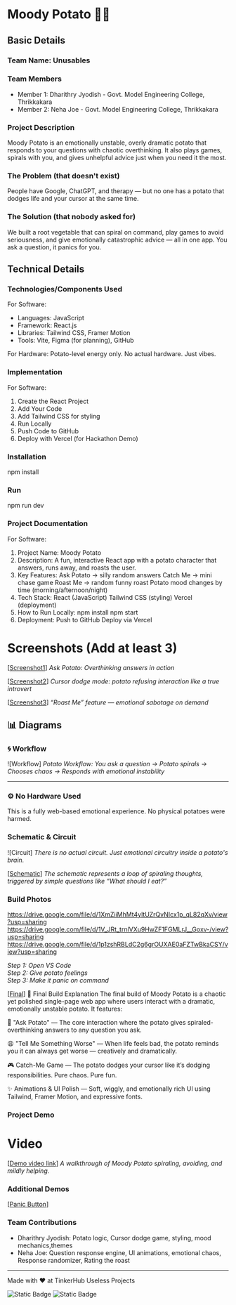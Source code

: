


# Moody Potato 🥔💭 


## Basic Details
### Team Name: Unusables


### Team Members
- Member 1: Dharithry Jyodish - Govt. Model Engineering College, Thrikkakara
- Member 2: Neha Joe - Govt. Model Engineering College, Thrikkakara

### Project Description
Moody Potato is an emotionally unstable, overly dramatic potato that responds to your questions with chaotic overthinking. It also plays games, spirals with you, and gives unhelpful advice just when you need it the most.

### The Problem (that doesn't exist)
People have Google, ChatGPT, and therapy — but no one has a potato that dodges life and your cursor at the same time.

### The Solution (that nobody asked for)
We built a root vegetable that can spiral on command, play games to avoid seriousness, and give emotionally catastrophic advice — all in one app. You ask a question, it panics for you.

## Technical Details
### Technologies/Components Used
For Software:
- Languages: JavaScript
- Framework: React.js
- Libraries: Tailwind CSS, Framer Motion
- Tools: Vite, Figma (for planning), GitHub

For Hardware:
Potato-level energy only. No actual hardware. Just vibes.

### Implementation
For Software:
1. Create the React Project
2. Add Your Code
3. Add Tailwind CSS for styling
4. Run Locally
5. Push Code to GitHub
6.  Deploy with Vercel (for Hackathon Demo)
   
### Installation
npm install  

### Run
npm run dev  

### Project Documentation
For Software:
1. Project Name: Moody Potato
2. Description: A fun, interactive React app with a potato character that answers, runs away, and roasts the user.
3. Key Features: Ask Potato → silly random answers
Catch Me → mini chase game
Roast Me → random funny roast
Potato mood changes by time (morning/afternoon/night)
4. Tech Stack: React (JavaScript)
Tailwind CSS (styling)
Vercel (deployment)
5. How to Run Locally: npm install
npm start
6. Deployment: Push to GitHub
Deploy via Vercel


# Screenshots (Add at least 3)
[[Screenshot1](https://drive.google.com/file/d/1XmZiiMhMt4yltUZrQvNIcx1p_qL82qXv/view?usp=sharing)]
*Ask Potato: Overthinking answers in action*

[[Screenshot2](https://drive.google.com/file/d/15U3LWpB8AFZ-NWsDGJ2A2VG1oivMrMN5/view?usp=drive_link)]
*Cursor dodge mode: potato refusing interaction like a true introvert*

[[Screenshot3](https://drive.google.com/file/d/19J3Z3ZLHnT5wjli91EGWexvIhsmyYssA/view?usp=drive_link)]
*“Roast Me” feature — emotional sabotage on demand*

## 📊 Diagrams

### 🌀 Workflow
![Workflow]
*Potato Workflow: You ask a question → Potato spirals → Chooses chaos → Responds with emotional instability*

---

### ⚙️ No Hardware Used  
This is a fully web-based emotional experience. No physical potatoes were harmed.


### Schematic & Circuit
![Circuit]
*There is no actual circuit. Just emotional circuitry inside a potato's brain.*

[[Schematic](https://drive.google.com/file/d/1EX3RcLQu0f2LLyakMWvsHGeOrA2jhPLY/view?usp=drive_link)]
*The schematic represents a loop of spiraling thoughts, triggered by simple questions like “What should I eat?”*

### Build Photos
https://drive.google.com/file/d/1XmZiiMhMt4yltUZrQvNIcx1p_qL82qXv/view?usp=sharing
https://drive.google.com/file/d/1V_JRt_trnlVXu9HwZF1FGMLrJ__Goxv-/view?usp=sharing
https://drive.google.com/file/d/1p1zshRBLdC2g6grOUXAE0aFZTwBkaCSY/view?usp=sharing

*Step 1: Open VS Code  
Step 2: Give potato feelings  
Step 3: Make it panic on command*


 [[Final](https://drive.google.com/file/d/1OXB4kpoSv5uE2KCqMQCeep1BJArFntRZ/view?usp=drive_link)]
🧷 Final Build Explanation
The final build of Moody Potato is a chaotic yet polished single-page web app where users interact with a dramatic, emotionally unstable potato. It features:

🥔 "Ask Potato" — The core interaction where the potato gives spiraled-overthinking answers to any question you ask.

😩 "Tell Me Something Worse" — When life feels bad, the potato reminds you it can always get worse — creatively and dramatically.

🎮 Catch-Me Game — The potato dodges your cursor like it’s dodging responsibilities. Pure chaos. Pure fun.

✨ Animations & UI Polish — Soft, wiggly, and emotionally rich UI using Tailwind, Framer Motion, and expressive fonts.

### Project Demo
# Video
[[Demo video link](https://drive.google.com/file/d/1hzGHuct4I0svlKnrCFKOOIkKYNt7iIwk/view?usp=drive_link)]
*A walkthrough of Moody Potato spiraling, avoiding, and mildly helping.*

### Additional Demos
[[Panic Button](https://drive.google.com/file/d/1y6RpFZxcH2j9nHHaZ0A7VrLIak34mM_Q/view?usp=drive_link)]

### Team Contributions
- Dharithry Jyodish: Potato logic, Cursor dodge game, styling, mood mechanics,themes
- Neha Joe: Question response engine, UI animations, emotional chaos,  Response randomizer, Rating the roast

---
Made with ❤️ at TinkerHub Useless Projects 

![Static Badge](https://img.shields.io/badge/TinkerHub-24?color=%23000000&link=https%3A%2F%2Fwww.tinkerhub.org%2F)
![Static Badge](https://img.shields.io/badge/UselessProjects--25-25?link=https%3A%2F%2Fwww.tinkerhub.org%2Fevents%2FQ2Q1TQKX6Q%2FUseless%2520Projects)
